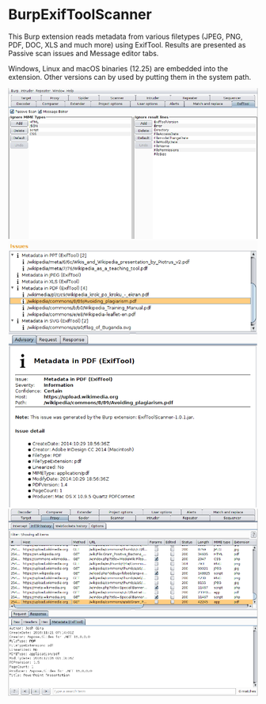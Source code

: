 # BurpExifToolScanner
This Burp extension reads metadata from various filetypes (JPEG, PNG, PDF, DOC, XLS and much more) using ExifTool. Results are presented as Passive scan issues and Message editor tabs.

Windows, Linux and macOS binaries (12.25) are embedded into the extension. Other versions can by used by putting them in the system path.

![screen 3](https://raw.githubusercontent.com/LogicalTrust/materials/master/burp-exiftoolscanner/3.png)
![screen 1](https://raw.githubusercontent.com/LogicalTrust/materials/master/burp-exiftoolscanner/1.png)
![screen 2](https://raw.githubusercontent.com/LogicalTrust/materials/master/burp-exiftoolscanner/2.png)
